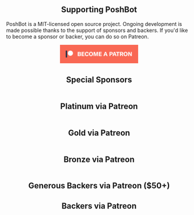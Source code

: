 <h2 align="center">Supporting PoshBot</h2>

PoshBot is a MIT-licensed open source project. Ongoing development is made possible thanks to the support of sponsors and backers. If you'd like to become a sponsor or backer, you can do so on Patreon.

<p align="center">
    <a href="https://www.patreon.com/devblackops/memberships" target="_blank" title="Become a Patron">
        <img style="height:50px" src="Media/become_a_patron_button.png" alt="Become a Patron">
    </a>
</p>

<!--special start-->
<h2 align="center">Special Sponsors</h2>

<table>
  <tbody>
  </tbody>
</table>
<!--special end-->

<!--platinum start-->
<h2 align="center">Platinum via Patreon</h2>
<table>
  <tbody>
  </tbody>
</table>
<!--platinum end-->

<!--gold start-->
<h2 align="center">Gold via Patreon</h2>
<table>
  <tbody>
  </tbody>
</table>
<!--gold end-->

<!--gold start-->
<h2 align="center">Bronze via Patreon</h2>
<table>
  <tbody>
  </tbody>
</table>
<!--gold end-->

<!--50 start-->
<h2 align="center">Generous Backers via Patreon ($50+)</h2>
<!--50 end-->

<!--10 start-->
<h2 align="center">Backers via Patreon</h2>
<!--10 end-->
